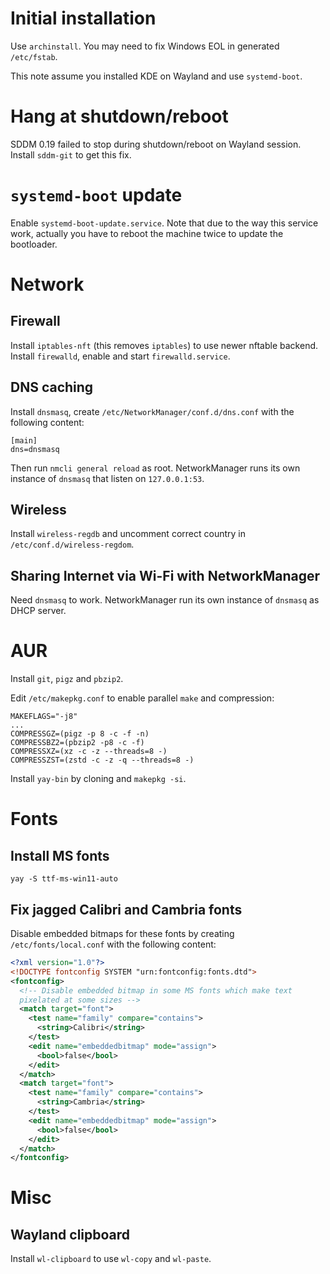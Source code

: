 # Initial installation

Use `archinstall`. You may need to fix Windows EOL in generated `/etc/fstab`.

This note assume you installed KDE on Wayland and use `systemd-boot`.

# Hang at shutdown/reboot

SDDM 0.19 failed to stop during shutdown/reboot on Wayland session. Install
`sddm-git` to get this fix.

# `systemd-boot` update

Enable `systemd-boot-update.service`. Note that due to the way this service
work, actually you have to reboot the machine twice to update the bootloader.

# Network

## Firewall

Install `iptables-nft` (this removes `iptables`) to use newer nftable backend.
Install `firewalld`, enable and start `firewalld.service`.

## DNS caching

Install `dnsmasq`, create `/etc/NetworkManager/conf.d/dns.conf` with the
following content:

```
[main]
dns=dnsmasq
```

Then run `nmcli general reload` as root. NetworkManager runs its own instance
of `dnsmasq` that listen on `127.0.0.1:53`.

## Wireless

Install `wireless-regdb` and uncomment correct country in
`/etc/conf.d/wireless-regdom`.

## Sharing Internet via Wi-Fi with NetworkManager

Need `dnsmasq` to work. NetworkManager run its own instance of `dnsmasq` as
DHCP server.

# AUR

Install `git`, `pigz` and `pbzip2`.

Edit `/etc/makepkg.conf` to enable parallel `make` and compression:

```
MAKEFLAGS="-j8"
...
COMPRESSGZ=(pigz -p 8 -c -f -n)
COMPRESSBZ2=(pbzip2 -p8 -c -f)
COMPRESSXZ=(xz -c -z --threads=8 -)
COMPRESSZST=(zstd -c -z -q --threads=8 -)
```

Install `yay-bin` by cloning and `makepkg -si`.

# Fonts

## Install MS fonts

```
yay -S ttf-ms-win11-auto
```

## Fix jagged Calibri and Cambria fonts

Disable embedded bitmaps for these fonts by creating `/etc/fonts/local.conf`
with the following content:

```xml
<?xml version="1.0"?>
<!DOCTYPE fontconfig SYSTEM "urn:fontconfig:fonts.dtd">
<fontconfig>
  <!-- Disable embedded bitmap in some MS fonts which make text
  pixelated at some sizes -->
  <match target="font">
    <test name="family" compare="contains">
      <string>Calibri</string>
    </test>
    <edit name="embeddedbitmap" mode="assign">
      <bool>false</bool>
    </edit>
  </match>
  <match target="font">
    <test name="family" compare="contains">
      <string>Cambria</string>
    </test>
    <edit name="embeddedbitmap" mode="assign">
      <bool>false</bool>
    </edit>
  </match>
</fontconfig>
```

# Misc

## Wayland clipboard

Install `wl-clipboard` to use `wl-copy` and `wl-paste`.
